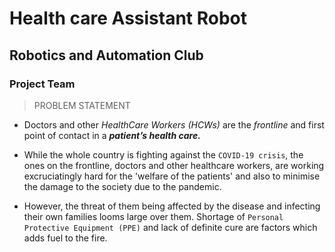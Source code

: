 # Health care Assistant Robot

## Robotics and Automation Club 

### Project Team

> PROBLEM STATEMENT

- Doctors and other _HealthCare Workers (HCWs)_ are the *frontline* and first point of contact in a ***patient’s
health care.***

- While the whole country is fighting against the `COVID-19 crisis`, the ones on the frontline, doctors and
other healthcare workers, are working excruciatingly hard for the 'welfare of the patients' and also to minimise the damage to the society due to the pandemic.

- However, the threat of them being affected by the disease and infecting their own families looms large over
them. Shortage of `Personal Protective Equipment (PPE)` and lack of definite cure are factors which adds fuel to the fire.
